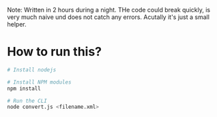 Note: Written in 2 hours during a night. THe code could break quickly, is very much naive und does not catch any errors. Acutally it's just a small helper.

# How to run this? #
```bash
# Install nodejs

# Install NPM modules
npm install

# Run the CLI
node convert.js <filename.xml>
```
